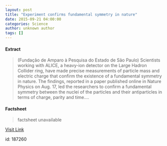 ```yaml
---
layout: post
title: "Experiment confirms fundamental symmetry in nature"
date: 2015-09-21 04:00:00
categories: Science
author: unknown author
tags: []
---
```



#### Extract
>(Fundação de Amparo à Pesquisa do Estado de São Paulo) Scientists working with ALICE, a heavy-ion detector on the Large Hadron Collider ring, have made precise measurements of particle mass and electric charge that confirm the existence of a fundamental symmetry in nature. The findings, reported in a paper published online in Nature Physics on Aug. 17, led the researchers to confirm a fundamental symmetry between the nuclei of the particles and their antiparticles in terms of charge, parity and time....

#### Factsheet
>factsheet unavailable

[Visit Link](http://www.eurekalert.org/pub_releases/2015-09/fda-ecf092115.php)

id:  187260
